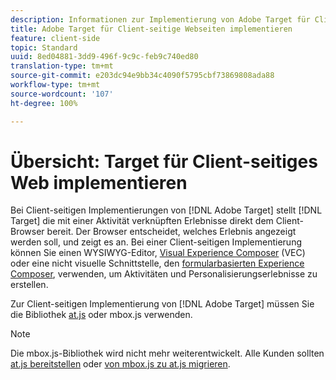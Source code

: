 ```yaml
---
description: Informationen zur Implementierung von Adobe Target für Client-seitiges Web.
title: Adobe Target für Client-seitige Webseiten implementieren
feature: client-side
topic: Standard
uuid: 8ed04881-3dd9-496f-9c9c-feb9c740ed80
translation-type: tm+mt
source-git-commit: e203dc94e9bb34c4090f5795cbf73869808ada88
workflow-type: tm+mt
source-wordcount: '107'
ht-degree: 100%

---
```



# Übersicht: Target für Client-seitiges Web implementieren

Bei Client-seitigen Implementierungen von [!DNL Adobe Target] stellt [!DNL Target] die mit einer Aktivität verknüpften Erlebnisse direkt dem Client-Browser bereit. Der Browser entscheidet, welches Erlebnis angezeigt werden soll, und zeigt es an. Bei einer Client-seitigen Implementierung können Sie einen WYSIWYG-Editor, [Visual Experience Composer](/help/c-experiences/c-visual-experience-composer/visual-experience-composer.md) (VEC) oder eine nicht visuelle Schnittstelle, den [formularbasierten Experience Composer](/help/c-experiences/form-experience-composer.md), verwenden, um Aktivitäten und Personalisierungserlebnisse zu erstellen.

Zur Client-seitigen Implementierung von [!DNL Adobe Target] müssen Sie die Bibliothek [at.js](/help/c-implementing-target/c-implementing-target-for-client-side-web/c-how-atjs-works/how-atjs-works.md) oder mbox.js verwenden.

>[!NOTE]
>
>Die mbox.js-Bibliothek wird nicht mehr weiterentwickelt. Alle Kunden sollten [at.js bereitstellen](/help/c-implementing-target/c-implementing-target-for-client-side-web/how-to-deployatjs/how-to-deployatjs.md) oder [von mbox.js zu at.js migrieren](/help/c-implementing-target/c-implementing-target-for-client-side-web/t-mbox-download/c-target-atjs-implementation/target-migrate-atjs.md).
